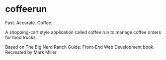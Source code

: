 # coffeerun
Fast. Accurate. Coffee.

A shopping-cart style application called coffee run to manage coffee orders for food trucks. 

Based on The Big Nerd Ranch Guide: Front-End Web Development book.
Recreated by Mark Miller 
